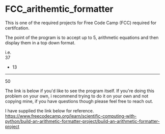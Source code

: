 # FCC_arithemtic_formatter #


This is one of the required projects for Free Code Camp (FCC) required for certifcation.

The point of the program is to accept up to 5, arithmetic equations and then display them in a top down format.

i.e.   
  37
+ 13 
----
50 

The link is below if you'd like to see the program itself.  If you're doing this problem on your own, i recommend trying to do it on your own and not copying mine, if you have questions though please feel free to reach out. 

I have supplied the link below for reference.
https://www.freecodecamp.org/learn/scientific-computing-with-python/build-an-arithmetic-formatter-project/build-an-arithmetic-formatter-project
